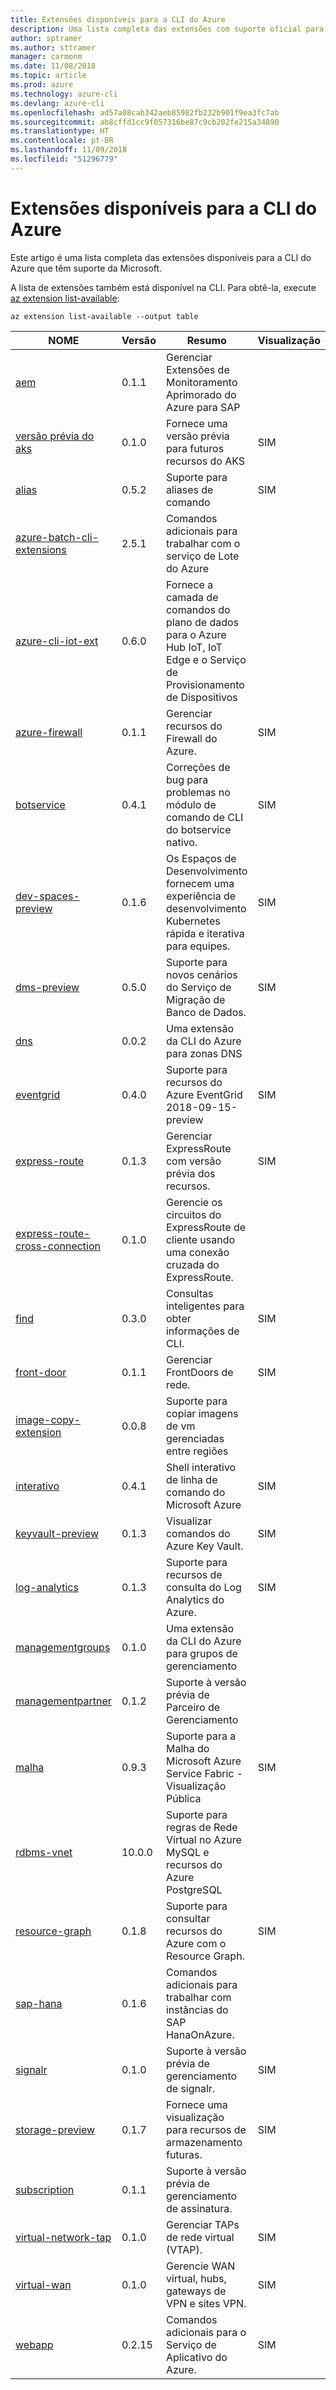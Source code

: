 ```yaml
---
title: Extensões disponíveis para a CLI do Azure
description: Uma lista completa das extensões com suporte oficial para a CLI do Azure.
author: sptramer
ms.author: sttramer
manager: carmonm
ms.date: 11/08/2018
ms.topic: article
ms.prod: azure
ms.technology: azure-cli
ms.devlang: azure-cli
ms.openlocfilehash: ad57a08cab342aeb85982fb232b901f9ea3fc7ab
ms.sourcegitcommit: ab8cffd1cc9f057316be87c9cb202fe215a34890
ms.translationtype: HT
ms.contentlocale: pt-BR
ms.lasthandoff: 11/09/2018
ms.locfileid: "51296779"
---
```

# <a name="available-extensions-for-the-azure-cli"></a>Extensões disponíveis para a CLI do Azure

Este artigo é uma lista completa das extensões disponíveis para a CLI do Azure que têm suporte da Microsoft.

A lista de extensões também está disponível na CLI. Para obtê-la, execute [az extension list-available](/cli/azure/extension?view=azure-cli-latest#az-extension-list-available):

```azurecli-interactive
az extension list-available --output table
```

| NOME | Versão | Resumo | Visualização |
|------|---------|---------|---------|
| [aem](https://github.com/Azure/azure-cli-extensions) | 0.1.1 | Gerenciar Extensões de Monitoramento Aprimorado do Azure para SAP |  |
| [versão prévia do aks](https://github.com/Azure/azure-cli-extensions/tree/master/src/aks-preview) | 0.1.0 | Fornece uma versão prévia para futuros recursos do AKS | SIM |
| [alias](https://github.com/Azure/azure-cli-extensions) | 0.5.2 | Suporte para aliases de comando | SIM |
| [azure-batch-cli-extensions](https://github.com/Azure/azure-batch-cli-extensions) | 2.5.1 | Comandos adicionais para trabalhar com o serviço de Lote do Azure |  |
| [azure-cli-iot-ext](https://github.com/azure/azure-iot-cli-extension) | 0.6.0 | Fornece a camada de comandos do plano de dados para o Azure Hub IoT, IoT Edge e o Serviço de Provisionamento de Dispositivos |  |
| [azure-firewall](https://github.com/Azure/azure-cli-extensions/tree/master/src/azure-firewall) | 0.1.1 | Gerenciar recursos do Firewall do Azure. | SIM |
| [botservice](https://github.com/Azure/azure-cli-extensions) | 0.4.1 | Correções de bug para problemas no módulo de comando de CLI do botservice nativo. | SIM |
| [dev-spaces-preview](https://github.com/Azure/azure-cli-extensions) | 0.1.6 | Os Espaços de Desenvolvimento fornecem uma experiência de desenvolvimento Kubernetes rápida e iterativa para equipes. | SIM |
| [dms-preview](https://github.com/Azure/azure-cli-extensions/tree/master/src/dms-preview) | 0.5.0 | Suporte para novos cenários do Serviço de Migração de Banco de Dados. | SIM |
| [dns](https://github.com/Azure/azure-cli-extensions) | 0.0.2 | Uma extensão da CLI do Azure para zonas DNS |  |
| [eventgrid](https://github.com/Azure/azure-cli-extensions) | 0.4.0 | Suporte para recursos do Azure EventGrid 2018-09-15-preview | SIM |
| [express-route](https://github.com/Azure/azure-cli-extensions/tree/master/src/express-route) | 0.1.3 | Gerenciar ExpressRoute com versão prévia dos recursos. | SIM |
| [express-route-cross-connection](https://github.com/Azure/azure-cli-extensions/tree/master/src/express-route-cross-connection) | 0.1.0 | Gerencie os circuitos do ExpressRoute de cliente usando uma conexão cruzada do ExpressRoute. |  |
| [find](https://github.com/Azure/azure-cli-extensions/tree/master/src/find) | 0.3.0 | Consultas inteligentes para obter informações de CLI. | SIM |
| [front-door](https://github.com/Azure/azure-cli-extensions/tree/master/src/front-door) | 0.1.1 | Gerenciar FrontDoors de rede. | SIM |
| [image-copy-extension](https://github.com/Azure/azure-cli-extensions) | 0.0.8 | Suporte para copiar imagens de vm gerenciadas entre regiões |  |
| [interativo](https://github.com/Azure/azure-cli) | 0.4.1 | Shell interativo de linha de comando do Microsoft Azure | SIM |
| [keyvault-preview](https://github.com/Azure/azure-keyvault-cli-extension) | 0.1.3 | Visualizar comandos do Azure Key Vault. | SIM |
| [log-analytics](https://github.com/Azure/azure-cli-extensions/tree/master/src/log-analytics) | 0.1.3 | Suporte para recursos de consulta do Log Analytics do Azure. | SIM |
| [managementgroups](https://github.com/Azure/azure-cli-extensions) | 0.1.0 | Uma extensão da CLI do Azure para grupos de gerenciamento |  |
| [managementpartner](https://github.com/Azure/azure-cli-extensions) | 0.1.2 | Suporte à versão prévia de Parceiro de Gerenciamento |  |
| [malha](https://github.com/Azure/azure-cli-extensions) | 0.9.3 | Suporte para a Malha do Microsoft Azure Service Fabric - Visualização Pública | SIM |
| [rdbms-vnet](https://github.com/Azure/azure-cli-extensions) | 10.0.0 | Suporte para regras de Rede Virtual no Azure MySQL e recursos do Azure PostgreSQL |  |
| [resource-graph](https://github.com/Azure/azure-cli-extensions/tree/master/src/resource-graph) | 0.1.8 | Suporte para consultar recursos do Azure com o Resource Graph. | SIM |
| [sap-hana](https://github.com/Azure/azure-hanaonazure-cli-extension) | 0.1.6 | Comandos adicionais para trabalhar com instâncias do SAP HanaOnAzure. |  |
| [signalr](https://github.com/Azure/azure-cli-extensions) | 0.1.0 | Suporte à versão prévia de gerenciamento de signalr. | SIM |
| [storage-preview](https://github.com/Azure/azure-cli-extensions/tree/master/src/storage-preview) | 0.1.7 | Fornece uma visualização para recursos de armazenamento futuras. | SIM |
| [subscription](https://github.com/Azure/azure-cli-extensions) | 0.1.1 | Suporte à versão prévia de gerenciamento de assinatura. |  |
| [virtual-network-tap](https://github.com/Azure/azure-cli-extensions/tree/master/src/virtual-network-tap) | 0.1.0 | Gerenciar TAPs de rede virtual (VTAP). | SIM |
| [virtual-wan](https://github.com/Azure/azure-cli-extensions/tree/master/src/virtual-wan) | 0.1.0 | Gerencie WAN virtual, hubs, gateways de VPN e sites VPN. | SIM |
| [webapp](https://github.com/Azure/azure-cli-extensions) | 0.2.15 | Comandos adicionais para o Serviço de Aplicativo do Azure. | SIM |
